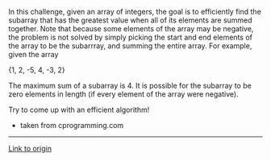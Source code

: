 In this challenge, given an array of integers, the goal is to efficiently find the subarray that has the greatest value when all of its elements are summed together. Note that because some elements of the array may be negative, the problem is not solved by simply picking the start and end elements of the array to be the subarrray, and summing the entire array. 
For example, given the array

{1, 2, -5, 4, -3, 2}
  
The maximum sum of a subarray is 4. It is possible for the subarray to be zero elements in length (if every element of the array were negative). 

Try to come up with an efficient algorithm!

* taken from cprogramming.com

---

[Link to origin](https://www.reddit.com/r/dailyprogrammer/rg2dj)